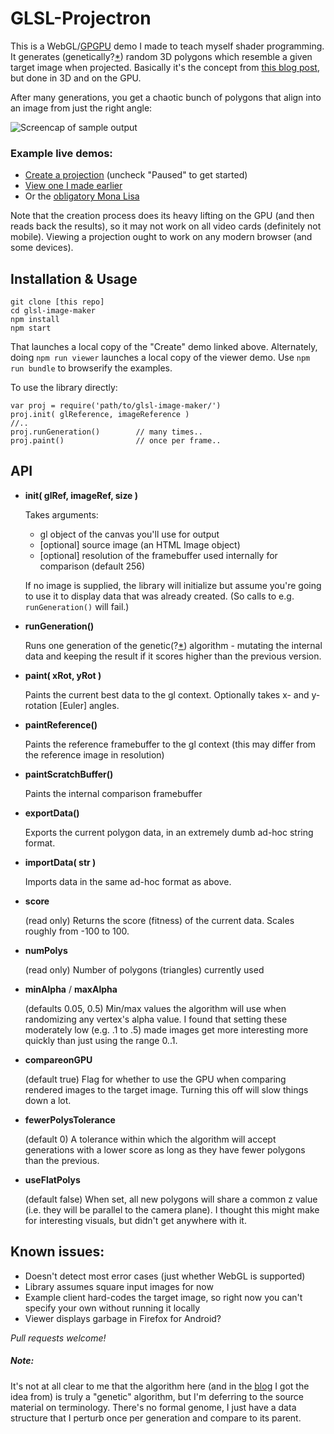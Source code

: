 GLSL-Projectron
================

This is a WebGL/[GPGPU](http://en.wikipedia.org/wiki/General-purpose_computing_on_graphics_processing_units) demo I made to teach myself shader programming. It generates (genetically?[*](#note)) random 3D polygons which resemble a given target image when projected. Basically it's the concept from [this blog post][alsing], but done in 3D and on the GPU.

After many generations, you get a chaotic bunch of polygons that align into an image from just the right angle:

![Screencap of sample output](../gh-pages/img/lena_200.gif?raw=true "Sample output")

### Example live demos:
* [Create a projection](http://andyhall.github.io/glsl-image-maker/) (uncheck "Paused" to get started)
* [View one I made earlier](http://andyhall.github.io/glsl-image-maker/viewer.html)
* Or the [obligatory Mona Lisa](http://andyhall.github.io/glsl-image-maker/viewer_mona.html)

Note that the creation process does its heavy lifting on the GPU (and then reads back the results), so it may not work on all video cards (definitely not mobile). Viewing a projection ought to work on any modern browser (and some devices).

## Installation & Usage

    git clone [this repo]
    cd glsl-image-maker
    npm install
    npm start

That launches a local copy of the "Create" demo linked above. Alternately, doing `npm run viewer` launches a local copy of the viewer demo. Use `npm run bundle` to browserify the examples.

To use the library directly:

    var proj = require('path/to/glsl-image-maker/')
    proj.init( glReference, imageReference )
    //..
    proj.runGeneration()        // many times..
    proj.paint()                // once per frame..

## API

* **init( glRef, imageRef, size )**

  Takes arguments:
  * gl object of the canvas you'll use for output
  * [optional] source image (an HTML Image object)
  * [optional] resolution of the framebuffer used internally for comparison (default 256)

  If no image is supplied, the library will initialize but assume you're going to use it to display data that was already created. (So calls to e.g. `runGeneration()` will fail.)

* **runGeneration()**

  Runs one generation of the genetic(?[*](#note)) algorithm - mutating the internal data and keeping the result if it scores higher than the previous version.

* **paint( xRot, yRot )**

  Paints the current best data to the gl context. Optionally takes x- and y-rotation [Euler] angles.

* **paintReference()** 

  Paints the reference framebuffer to the gl context (this may differ from the reference image in resolution)

* **paintScratchBuffer()**
  
  Paints the internal comparison framebuffer

* **exportData()**

  Exports the current polygon data, in an extremely dumb ad-hoc string format.

* **importData( str )**

  Imports data in the same ad-hoc format as above.

* **score**

  (read only) Returns the score (fitness) of the current data. Scales roughly from -100 to 100.

* **numPolys**

  (read only) Number of polygons (triangles) currently used

* **minAlpha** / **maxAlpha**

  (defaults 0.05, 0.5) Min/max values the algorithm will use when randomizing any vertex's alpha value. I found that setting these moderately low (e.g. .1 to .5) made images get more interesting more quickly than just using the range 0..1.

* **compareonGPU**

  (default true) Flag for whether to use the GPU when comparing rendered images to the target image. Turning this off will slow things down a lot.

* **fewerPolysTolerance**

  (default 0) A tolerance within which the algorithm will accept generations with a lower score as long as they have fewer polygons than the previous. 

* **useFlatPolys**

  (default false) When set, all new polygons will share a common z value (i.e. they will be parallel to the camera plane). I thought this might make for interesting visuals, but didn't get anywhere with it.

## Known issues:

* Doesn't detect most error cases (just whether WebGL is supported)
* Library assumes square input images for now
* Example client hard-codes the target image, so right now you can't specify your own without running it locally
* Viewer displays garbage in Firefox for Android?

*Pull requests welcome!*

##### Note:
It's not at all clear to me that the algorithm here (and in the [blog][alsing] I got the idea from) is truly a "genetic" algorithm, but I'm deferring to the source material on terminology. There's no formal genome, I just have a data structure that I perturb once per generation and compare to its parent.


[alsing]: http://rogeralsing.com/2008/12/07/genetic-programming-evolution-of-mona-lisa/  "Genetic Programming: Evolution of Mona Lisa"
